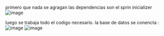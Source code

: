 primero que nada se agragan las dependencias  son el sprin inicializer 
![image](https://github.com/user-attachments/assets/7455e979-06d3-4c91-81b1-83d52839c44d)

 luego se trabaja todo el codigo  necesario.
  la base  de datos se conencta :
  ![image](https://github.com/user-attachments/assets/cd9521bc-9458-47ec-aa3e-67e8b2b1d7b0)
  ![image](https://github.com/user-attachments/assets/0e232497-32e1-4fde-891d-41da9849634b)
 


